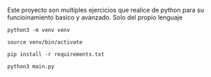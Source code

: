 Este proyecto son multiples ejercicios que realice de python para su funcioinamiento basico y avanzado. Solo del propio lenguaje

`python3 -m venv venv`

`source venv/bin/activate`

`pip install -r requirements.txt`

`python3 main.py`

